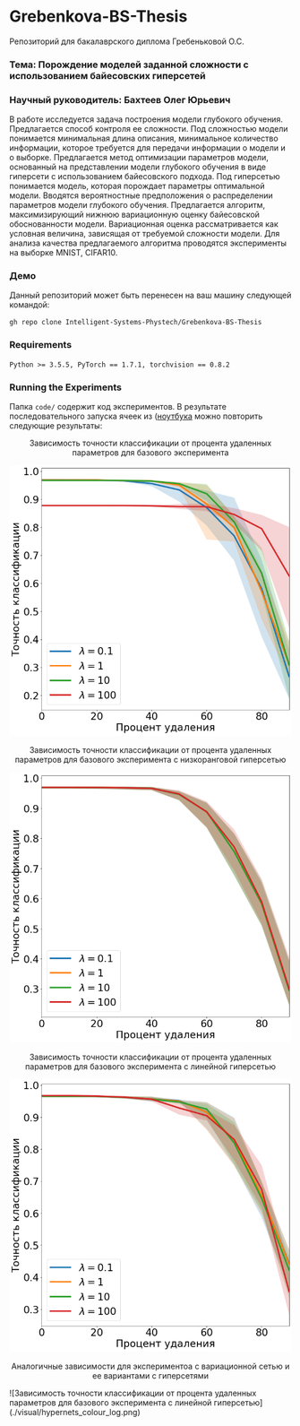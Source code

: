 # Grebenkova-BS-Thesis
Репозиторий для бакалаврского диплома Гребеньковой О.С.

### Тема: Порождение моделей заданной сложности с использованием байесовских гиперсетей 

### Научный руководитель: Бахтеев Олег Юрьевич

В работе исследуется задача построения модели глубокого обучения. Предлагается способ контроля ее сложности. 
Под сложностью модели понимается минимальная длина описания, минимальное количество информации, которое требуется для передачи информации о модели и о выборке.
Предлагается метод оптимизации параметров модели, основанный на представлении модели глубокого обучения в виде гиперсети с использованием байесовского подхода.
Под гиперсетью понимается модель, которая порождает параметры оптимальной модели. 
Вводятся вероятностные предположения о распределении параметров модели глубокого обучения. 
Предлагается алгоритм, максимизирующий нижнюю вариационную оценку байесовской обоснованности модели. 
Вариационная оценка рассматривается как условная величина, зависящая от требуемой сложности модели. Для анализа качества предлагаемого алгоритма проводятся эксперименты на выборке MNIST, CIFAR10.


### Демо

Данный репозиторий может быть перенесен на ваш машину следующей командой:

```
gh repo clone Intelligent-Systems-Phystech/Grebenkova-BS-Thesis
```


### Requirements

```
Python >= 3.5.5, PyTorch == 1.7.1, torchvision == 0.8.2
```


### Running the Experiments

Папка `code/` содержит код экспериментов.
В результате последовательного запуска ячеек из ([ноутбука](https://github.com/Intelligent-Systems-Phystech/Grebenkova-BS-Thesis/blob/main/code/mnist_hypernets.ipynb) можно повторить следующие результаты:

<p align="center">
Зависимость точности классификации от процента удаленных параметров для базового эксперимента
</p>

![Зависимость точности классификации от процента удаленных параметров для базового эксперимента](./visual/Base_exp.png)



<p align="center">
Зависимость точности классификации от процента удаленных параметров для базового эксперимента с низкоранговой гиперсетью
 </p>
 
![Зависимость точности классификации от процента удаленных параметров для базового эксперимента с низкоранговой гиперсетью](./visual/base_lowrank.png)


<p align="center">
Зависимость точности классификации от процента удаленных параметров для базового эксперимента с линейной гиперсетью
 </p>
 
![Зависимость точности классификации от процента удаленных параметров для базового эксперимента с линейной гиперсетью](./visual/base_linear.png)


<p align="center">
Аналогичные зависимости для экспериментоа с вариационной сетью и ее вариантами с гиперсетями
  </p>
![Зависимость точности классификации от процента удаленных параметров для базового эксперимента с линейной гиперсетью](./visual/hypernets_colour_log.png)
  
  

